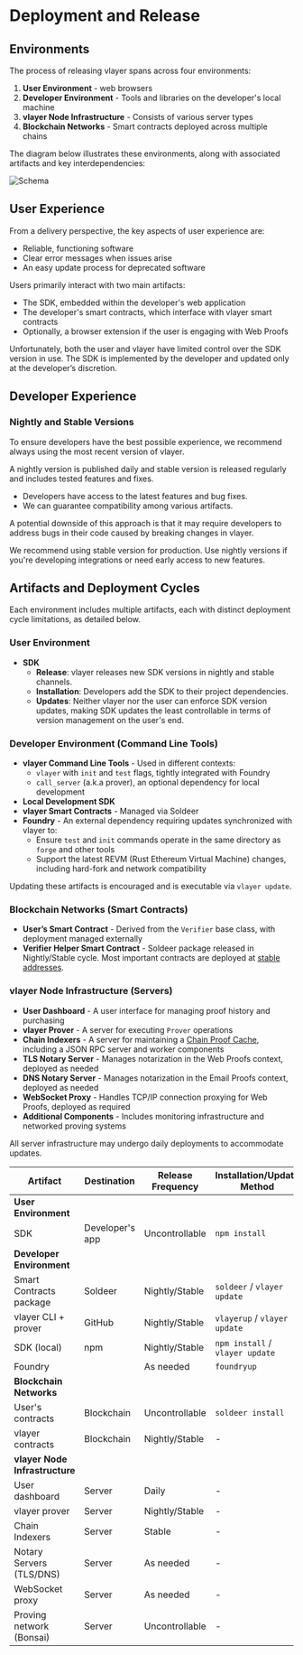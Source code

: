 # Deployment and Release

## Environments

The process of releasing vlayer spans across four environments:

1. **User Environment** - web browsers
2. **Developer Environment** - Tools and libraries on the developer's local machine
3. **vlayer Node Infrastructure** - Consists of various server types
4. **Blockchain Networks** - Smart contracts deployed across multiple chains

The diagram below illustrates these environments, along with associated artifacts and key interdependencies:

![Schema](/images/architecture/releasing.png)

## User Experience

From a delivery perspective, the key aspects of user experience are:

- Reliable, functioning software
- Clear error messages when issues arise
- An easy update process for deprecated software

Users primarily interact with two main artifacts:

- The SDK, embedded within the developer's web application
- The developer's smart contracts, which interface with vlayer smart contracts
- Optionally, a browser extension if the user is engaging with Web Proofs

Unfortunately, both the user and vlayer have limited control over the SDK version in use. The SDK is implemented by the developer and updated only at the developer’s discretion.

## Developer Experience

### Nightly and Stable Versions

To ensure developers have the best possible experience, we recommend always using the most recent version of vlayer.

A nightly version is published daily and stable version is released regularly and includes tested features and fixes.

- Developers have access to the latest features and bug fixes.
- We can guarantee compatibility among various artifacts.

A potential downside of this approach is that it may require developers to address bugs in their code caused by breaking changes in vlayer.

We recommend using stable version for production.
Use nightly versions if you're developing integrations or need early access to new features.

## Artifacts and Deployment Cycles

Each environment includes multiple artifacts, each with distinct deployment cycle limitations, as detailed below.

### User Environment

- **SDK**
  - **Release**: vlayer releases new SDK versions in nightly and stable channels.
  - **Installation**: Developers add the SDK to their project dependencies.
  - **Updates**: Neither vlayer nor the user can enforce SDK version updates, making SDK updates the least controllable in terms of version management on the user's end.

### Developer Environment (Command Line Tools)

- **vlayer Command Line Tools** - Used in different contexts:
  - `vlayer` with `init` and `test` flags, tightly integrated with Foundry
  - `call_server` (a.k.a prover), an optional dependency for local development
- **Local Development SDK**
- **vlayer Smart Contracts** - Managed via Soldeer
- **Foundry** - An external dependency requiring updates synchronized with vlayer to:
  - Ensure `test` and `init` commands operate in the same directory as `forge` and other tools
  - Support the latest REVM (Rust Ethereum Virtual Machine) changes, including hard-fork and network compatibility

Updating these artifacts is encouraged and is executable via `vlayer update`.

### Blockchain Networks (Smart Contracts)

- **User’s Smart Contract** - Derived from the `Verifier` base class, with deployment managed externally
- **Verifier Helper Smart Contract** - Soldeer package released in Nightly/Stable cycle. Most important contracts are deployed at [stable addresses](../security.md#verifier-smart-contracts).

### vlayer Node Infrastructure (Servers)

- **User Dashboard** - A user interface for managing proof history and purchasing
- **vlayer Prover** - A server for executing `Prover` operations
- **Chain Indexers** - A server for maintaining a [Chain Proof Cache](../architecture/chain_proof/coherence.md#chain-proof-cache), including a JSON RPC server and worker components
- **TLS Notary Server** - Manages notarization in the Web Proofs context, deployed as needed
- **DNS Notary Server** - Manages notarization in the Email Proofs context, deployed as needed
- **WebSocket Proxy** - Handles TCP/IP connection proxying for Web Proofs, deployed as required
- **Additional Components** - Includes monitoring infrastructure and networked proving systems

All server infrastructure may undergo daily deployments to accommodate updates.

| Artifact                         | Destination            | Release Frequency | Installation/Update Method      | Update Control        |
|----------------------------------|------------------------|-------------------|---------------------------------|-----------------------|
| **User Environment**             |                        |                   |                                 |                       |
| SDK                              | Developer's app        | Uncontrollable    | `npm install`                   | Uncontrollable        |
| **Developer Environment**        |                        |                   |                                 |                       |
| Smart Contracts package          | Soldeer                | Nightly/Stable    | `soldeer` / `vlayer update`     | Developer             |
| vlayer CLI + prover              | GitHub                 | Nightly/Stable    | `vlayerup` / `vlayer update`    | Developer             |
| SDK (local)                      | npm                    | Nightly/Stable    | `npm install` / `vlayer update` | Developer             |
| Foundry                          |                        | As needed         | `foundryup`                     | Developer             |
| **Blockchain Networks**          |                        |                   |                                 |                       |
| User's contracts                 | Blockchain             | Uncontrollable    | `soldeer install`               | Uncontrollable        |
| vlayer contracts                 | Blockchain             | Nightly/Stable    | -                               | vlayer                |
| **vlayer Node Infrastructure**   |                        |                   |                                 |                       |
| User dashboard                   | Server                 | Daily             | -                               | vlayer                |
| vlayer prover                    | Server                 | Nightly/Stable    | -                               | vlayer                |
| Chain Indexers                   | Server                 | Stable            | -                               | vlayer                |
| Notary Servers (TLS/DNS)         | Server                 | As needed         | -                               | vlayer                |
| WebSocket proxy                  | Server                 | As needed         | -                               | vlayer                |
| Proving network (Bonsai)         | Server                 | Uncontrollable    | -                               | Uncontrollable        |
